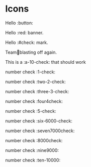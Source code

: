 # Icons

Hello :button:

Hello :red: banner.

Hello :#check: mark.

Team:rocket:blasting off again.

This is a :a-10-check: that should work

number check :1-check:

number check :two-2-check:

number check :three-3-check:

number check :four4check:

number check :5-check:

number check :six-6000-check:

number check :seven7000check:

number check :8000check:

number check :nine9000:

number check :ten-10000:
